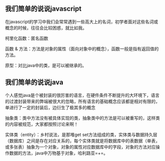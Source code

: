 ## 我们简单的说说javascript

在javascript的学习中我们会常常遇到一些高大上的名词，初学者面对这些名词或概念的时候，往往会比较困惑，就比如我。

柯里化函数：匿名函数

 函数 & 方法：方法是对象的属性（面向对象中的概念），函数一般是指有返回值的方法。 
 
 原型：对比java中的类，是可以被继承的。
 
 ## 我们简单的说说java
 
 个人感觉java是个被封装的很厉害的语言，在硬件条件不断提升的大环境下，语言的过渡封装带来的弊端被很大的忽略，所有语言的基础概念应该都是相对有限的，单进行了一定的封装后，边衍生了极其多的概念
 
 抽象类：类中方法没有被具体实现的类，抽象类中的方法是可以被重写的，这样类的内容被规范，大家都按照讨论来啊！
 
 实体类（entity）：乡村说法，是那堆get set方法组成的类，实体类与数据持久层（数据库）之间是存在对应关系的，每个实体类就是将数据库中的表数据（单表，或多张表）抽象为一个对象，对象的属性对应数据库中的字段，对象的方法对应操作数据的方法，java中万物基于对象，哈利路亚=+=。